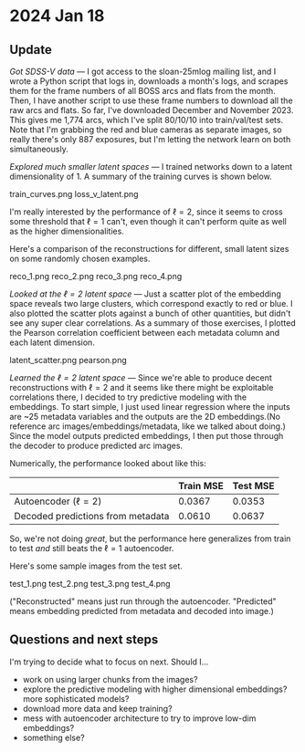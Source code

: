 # 2024 Jan 18

## Update

_Got SDSS-V data_ — I got access to the sloan-25mlog mailing list, and I wrote a Python script that logs in, downloads a month's logs, and scrapes them for the frame numbers of all BOSS arcs and flats from the month. Then, I have another script to use these frame numbers to download all the raw arcs and flats. So far, I've downloaded December and November 2023. This gives me 1,774 arcs, which I've split 80/10/10 into train/val/test sets. Note that I'm grabbing the red and blue cameras as separate images, so really there's only 887 exposures, but I'm letting the network learn on both simultaneously.

_Explored much smaller latent spaces_ — I trained networks down to a latent dimensionality of 1. A summary of the training curves is shown below.

train_curves.png
loss_v_latent.png

I'm really interested by the performance of $\ell = 2$, since it seems to cross some threshold that $\ell = 1$ can't, even though it can't perform quite as well as the higher dimensionalities.

Here's a comparison of the reconstructions for different, small latent sizes on some randomly chosen examples.

reco_1.png
reco_2.png
reco_3.png
reco_4.png

_Looked at the $\ell = 2$ latent space_ — Just a scatter plot of the embedding space reveals two large clusters, which correspond exactly to red or blue. I also plotted the scatter plots against a bunch of other quantities, but didn't see any super clear correlations. As a summary of those exercises, I plotted the Pearson correlation coefficient between each metadata column and each latent dimension.

latent_scatter.png
pearson.png

*Learned the $\ell = 2$ latent space* — Since we're able to produce decent reconstructions with $\ell = 2$ and it seems like there might be exploitable correlations there, I decided to try predictive modeling with the embeddings. To start simple, I just used linear regression where the inputs are ~25 metadata variables and the outputs are the 2D embeddings.(No reference arc images/embeddings/metadata, like we talked about doing.) Since the model outputs predicted embeddings, I then put those through the decoder to produce predicted arc images.

Numerically, the performance looked about like this:

| | Train MSE | Test MSE |
| --- | --- | --- |
| Autoencoder ($\ell = 2$) | 0.0367 | 0.0353 |
| Decoded predictions from metadata | 0.0610 | 0.0637 |

So, we're not doing _great_, but the performance here generalizes from train to test _and_ still beats the $\ell = 1$ autoencoder.

Here's some sample images from the test set.

test_1.png
test_2.png
test_3.png
test_4.png

("Reconstructed" means just run through the autoencoder. "Predicted" means embedding predicted from metadata and decoded into image.)

## Questions and next steps

I'm trying to decide what to focus on next. Should I...
- work on using larger chunks from the images?
- explore the predictive modeling with higher dimensional embeddings? more sophisticated models?
- download more data and keep training?
- mess with autoencoder architecture to try to improve low-dim embeddings?
- something else?